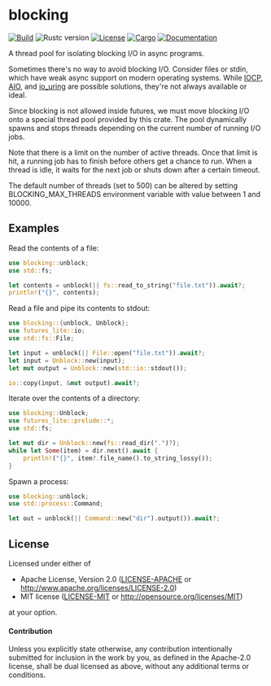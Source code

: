 # blocking

[![Build](https://github.com/smol-rs/blocking/workflows/Build%20and%20test/badge.svg)](
https://github.com/smol-rs/blocking/actions)
![Rustc version](https://img.shields.io/badge/rustc-1.40+-lightgray.svg)
[![License](https://img.shields.io/badge/license-Apache--2.0_OR_MIT-blue.svg)](
https://github.com/smol-rs/blocking)
[![Cargo](https://img.shields.io/crates/v/blocking.svg)](
https://crates.io/crates/blocking)
[![Documentation](https://docs.rs/blocking/badge.svg)](
https://docs.rs/blocking)

A thread pool for isolating blocking I/O in async programs.

Sometimes there's no way to avoid blocking I/O. Consider files or stdin, which have weak async
support on modern operating systems. While [IOCP], [AIO], and [io_uring] are possible
solutions, they're not always available or ideal.

Since blocking is not allowed inside futures, we must move blocking I/O onto a special thread
pool provided by this crate. The pool dynamically spawns and stops threads depending on the
current number of running I/O jobs.

Note that there is a limit on the number of active threads. Once that limit is hit, a running
job has to finish before others get a chance to run. When a thread is idle, it waits for the
next job or shuts down after a certain timeout.

The default number of threads (set to 500) can be altered by setting BLOCKING_MAX_THREADS environment variable with value between 1 and 10000.

[IOCP]: https://en.wikipedia.org/wiki/Input/output_completion_port
[AIO]: http://man7.org/linux/man-pages/man2/io_submit.2.html
[io_uring]: https://lwn.net/Articles/776703

## Examples

Read the contents of a file:

```rust
use blocking::unblock;
use std::fs;

let contents = unblock(|| fs::read_to_string("file.txt")).await?;
println!("{}", contents);
```

Read a file and pipe its contents to stdout:

```rust
use blocking::{unblock, Unblock};
use futures_lite::io;
use std::fs::File;

let input = unblock(|| File::open("file.txt")).await?;
let input = Unblock::new(input);
let mut output = Unblock::new(std::io::stdout());

io::copy(input, &mut output).await?;
```

Iterate over the contents of a directory:

```rust
use blocking::Unblock;
use futures_lite::prelude::*;
use std::fs;

let mut dir = Unblock::new(fs::read_dir(".")?);
while let Some(item) = dir.next().await {
    println!("{}", item?.file_name().to_string_lossy());
}
```

Spawn a process:

```rust
use blocking::unblock;
use std::process::Command;

let out = unblock(|| Command::new("dir").output()).await?;
```

## License

Licensed under either of

 * Apache License, Version 2.0 ([LICENSE-APACHE](LICENSE-APACHE) or http://www.apache.org/licenses/LICENSE-2.0)
 * MIT license ([LICENSE-MIT](LICENSE-MIT) or http://opensource.org/licenses/MIT)

at your option.

#### Contribution

Unless you explicitly state otherwise, any contribution intentionally submitted
for inclusion in the work by you, as defined in the Apache-2.0 license, shall be
dual licensed as above, without any additional terms or conditions.

